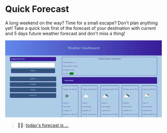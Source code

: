 # Quick Forecast

A long weekend on the way?
Time for a small escape?
Don't plan anything yet!
Take a quick look first of the forecast of your destination with current and 5 days future weather forecast and don't miss a thing!

![WeatherDash](https://github.com/elsartz/Weather-dashboard/blob/main/assets/Web%20capture.jpeg)
> 😶‍🌫️: [today's forecast is ...]()
